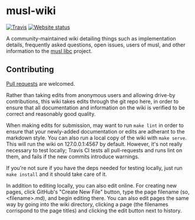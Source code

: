 # musl-wiki

[![Travis](https://img.shields.io/travis/somasis/musl-wiki.svg?style=flat-square)](https://travis-ci.org/somasis/musl-wiki)
[![Website status](https://img.shields.io/website-up-down-green-red/http/shields.io.svg?style=flat-square)](https://wiki.somasis.com)

A community-maintained wiki detailing things such as implementation details,
frequently asked questions, open issues, users of musl, and other information to
the [musl libc](https://www.musl-libc.org/) project.

## Contributing

[Pull requests](https://github.com/somasis/musl-wiki/pulls) are welcomed.

Rather than taking edits from anonymous users and allowing drive-by
contributions, this wiki takes edits through the git repo here, in order to
ensure that all documentation and information on the wiki is verified to be
correct and reasonably good quality.

When making edits for submission, may want to run `make lint` in order to ensure
that your newly-added documentation or edits are adherant to the markdown
style. You can also run a local copy of the wiki with `make serve`. This will
run the wiki on 127.0.0.1:4567 by default. However, it's not really necessary to
test locally; Travis CI tests all pull-requests and runs lint on them, and fails
if the new commits introduce warnings.

If you're not sure if you have the deps needed for testing locally, just run
`make install` and it should take care of it.

In addition to editing locally, you can also edit online.
For creating new pages, click GitHub's "Create New File" button, type the page
filename (so, \<filename\>.md), and begin editing there. You can also edit pages
the same way by going into the wiki directory, clicking a page (the filenames
corrispond to the page titles) and clicking the edit button next to history.

